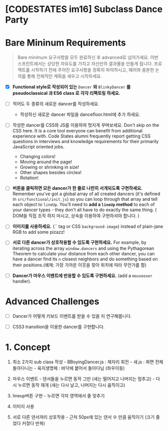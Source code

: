 # [CODESTATES im16] Subclass Dance Party

# Bare Mininum Requirements

> Bare minimum 요구사항을 모두 완료하신 후 advanced로 넘어가세요. 이번 스프린트에서는 상당한 자유도를 가지고 자신만의 결과물을 만들게 됩니다. 프로젝트를 시작하기 전에 주어진 요구사항을 정확히 파악하시고, 페어와 충분한 논의를 통해 전체적인 계획을 세우고 시작하세요.

- [x] **Functional style로 작성되어 있는** `Dancer` **와** `BlinkyDancer` **를 pseudoclassical 과 ES6 class 로 각각 리팩토링 하세요.**
- [ ] 적어도 두 종류의 새로운 dancer를 작성하세요.
  - 작성하신 새로운 dancer 파일을 dancefloor.html에 추가 하세요.
- [ ] 작성한 dancer를 CSS와 JS를 이용하여 멋지게 꾸며보세요. Don't skip on the CSS here. It is a core tool everyone can benefit from additional experience with. Code States alumni frequently report getting CSS questions in interviews and knowledge requirements for their primarily JavaScript oriented jobs.
  - Changing colors!
  - Moving around the page!
  - Growing or shrinking in size!
  - Other shapes besides circles!
  - Rotation!

- [ ] **버튼을 클릭하면 모든 dancer가 한 줄로 나란히 서게되도록 구현하세요.** Remember you've got a global array of all created dancers (it's defined in `src/functional/init.js`) so you can loop through that array and tell each object to `lineUp`. You'll need to **add a `lineUp` method** to each of your dancer types - they don't all have to do exactly the same thing. ( DOM을 직접 조작 하지 마시고, 상속을 이용하여 구현하셔야 합니다. )
- [ ] **이미지를 사용하세요.** (`` tag or CSS `background-image`) instead of plain-jane RGB to add some pizazz!
- [ ] **서로 다른 dancer가 상호작용할 수 있도록 구현하세요.** For example, by iterating across the array `window.dancers` and using the Pythagorean Theorem to calculate your distance from each other dancer, you can have a dancer find its `n` closest neighbors and do something based on their positions.(예제: 가장 가까운 이웃을 찾아 위치에 따라 무언가를 함)
- [ ] **Dancer가 마우스 이벤트에 반응할 수 있도록 구현하세요.** (add a `mouseover` handler).



# Advanced Challenges

- [ ] Dancer가 어떻게 키보드 이벤트를 받을 수 있을 지 연구해봅니다.
- [ ] CSS3 transition을 이용한 dancer를 구현합니다.



# 1. Concept

1. 최소 2가지 sub class 작성
    \- BBoyingDancer.js  : 제자리 회전
    \- 새.js  : 화면 전체 돌아다니는
    \- 육지생명체 : 바닥에 붙어서 돌아다님 (좌우이동)

2. 마우스 이벤트
 \- 댄서들을 누르면 동작 그만 (새는 떨어지고 나머지는 멈추고)
 \- 다시 누르면 동작 재개 (새는 다시 날고, 나머지는 다시 움직이고)
3. lineup버튼 구현
     \- 누르면 각자 영역에서 줄 맞추기
4. 이미지 사용
5. 서로 다른 댄서까리 상호작용
     \- 근처 50px에 있는 댄서 수 만큼 움직이기 (크기 줄었다 커졌다 반복)